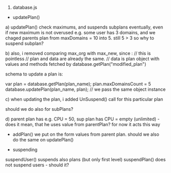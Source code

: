 
1. database.js

- updatePlan()

a)
updatePlan() check maximums, and suspends subplans eventually, even if new maximum is not overused
e.g. some user has 3 domains, and we chaged parents plan from maxDomains = 10 into 5.
still 5 > 3 so why to suspend subplan?

b)
also, i removed comparing max_org with max_new, since :
// this is pointless
// plan and data are already the same.
// data is plan object with values and methods fetched by database.getPlan("modified_plan")

schema to update a plan is:

 var plan = database.getPlan(plan_name);
 plan.maxDomainsCount = 5
 database.updatePlan(plan_name, plan);  // we pass the same object instance

c) when updating the plan, i added UnSuspend() call for this particular plan

 should we do also for subPlans?

d) parent plan has e.g. CPU = 50, sup plan has CPU = empty (unlimited) - does it mean, that he uses value from parentPlan?
    for now it acts this way

- addPlan()
we put on the form values from parent plan. should we also do the same on updatePlan()


- suspending

suspendUser() suspends also plans (but only first level)
suspendPlan() does not suspend users - should it?
